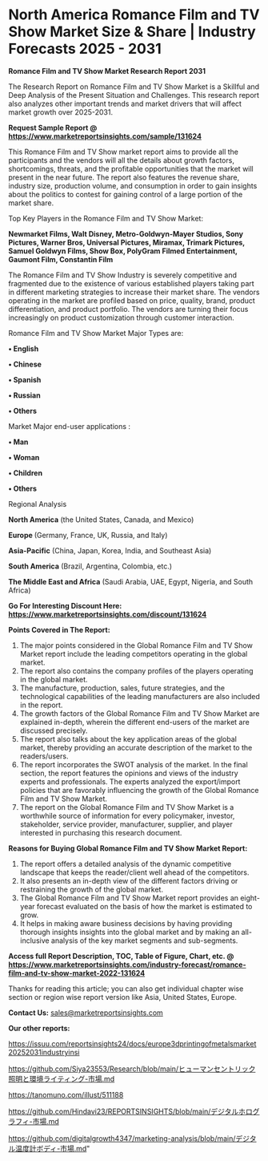 # North America Romance Film and TV Show Market Size & Share | Industry Forecasts 2025 - 2031

<strong>Romance Film and TV Show Market Research Report 2031</strong>

The Research Report on Romance Film and TV Show Market is a Skillful and Deep Analysis of the Present Situation and Challenges. This research report also analyzes other important trends and market drivers that will affect market growth over 2025-2031.

<strong>Request Sample Report @ <a href=https://www.marketreportsinsights.com/sample/131624>https://www.marketreportsinsights.com/sample/131624</a></strong>

This Romance Film and TV Show market report aims to provide all the participants and the vendors will all the details about growth factors, shortcomings, threats, and the profitable opportunities that the market will present in the near future. The report also features the revenue share, industry size, production volume, and consumption in order to gain insights about the politics to contest for gaining control of a large portion of the market share.

Top Key Players in the Romance Film and TV Show Market:

<strong>Newmarket Films, Walt Disney, Metro-Goldwyn-Mayer Studios, Sony Pictures, Warner Bros, Universal Pictures, Miramax, Trimark Pictures, Samuel Goldwyn Films, Show Box, PolyGram Filmed Entertainment, Gaumont Film, Constantin Film</strong>

The Romance Film and TV Show Industry is severely competitive and fragmented due to the existence of various established players taking part in different marketing strategies to increase their market share. The vendors operating in the market are profiled based on price, quality, brand, product differentiation, and product portfolio. The vendors are turning their focus increasingly on product customization through customer interaction.

Romance Film and TV Show Market Major Types are:

<strong>• English

• Chinese

• Spanish

• Russian

• Others</strong>

Market Major end-user applications :

<strong>• Man

• Woman

• Children

• Others</strong>

Regional Analysis

</u><strong><b>North America</b></strong> (the United States, Canada, and Mexico)

<strong><b>Europe </b></strong>(Germany, France, UK, Russia, and Italy)

<strong><b>Asia-Pacific</b></strong> (China, Japan, Korea, India, and Southeast Asia)

<strong><b>South America</b></strong> (Brazil, Argentina, Colombia, etc.)

<strong><b>The Middle East and Africa</b></strong> (Saudi Arabia, UAE, Egypt, Nigeria, and South Africa)

<strong>Go For Interesting Discount Here: <a href=https://www.marketreportsinsights.com/discount/131624>https://www.marketreportsinsights.com/discount/131624</a></strong>

<strong>Points Covered in The Report:</strong>
<ol>
  <li>The major points considered in the Global Romance Film and TV Show Market report include the leading competitors operating in the global market.</li>
  <li>The report also contains the company profiles of the players operating in the global market.</li>
  <li>The manufacture, production, sales, future strategies, and the technological capabilities of the leading manufacturers are also included in the report.</li>
  <li>The growth factors of the Global Romance Film and TV Show Market are explained in-depth, wherein the different end-users of the market are discussed precisely.</li>
  <li>The report also talks about the key application areas of the global market, thereby providing an accurate description of the market to the readers/users.</li>
  <li>The report incorporates the SWOT analysis of the market. In the final section, the report features the opinions and views of the industry experts and professionals. The experts analyzed the export/import policies that are favorably influencing the growth of the Global Romance Film and TV Show Market.</li>
  <li>The report on the Global Romance Film and TV Show Market is a worthwhile source of information for every policymaker, investor, stakeholder, service provider, manufacturer, supplier, and player interested in purchasing this research document.</li>
</ol>
<strong>Reasons for Buying Global Romance Film and TV Show Market Report:</strong>

<ol>
  <li>The report offers a detailed analysis of the dynamic competitive landscape that keeps the reader/client well ahead of the competitors.</li>
  <li>It also presents an in-depth view of the different factors driving or restraining the growth of the global market.</li>
  <li>The Global Romance Film and TV Show Market report provides an eight-year forecast evaluated on the basis of how the market is estimated to grow.</li>
  <li>It helps in making aware business decisions by having providing thorough insights insights into the global market and by making an all-inclusive analysis of the key market segments and sub-segments.</li>
</ol>
<strong>Access full Report Description, TOC, Table of Figure, Chart, etc. @ <a href=https://www.marketreportsinsights.com/industry-forecast/romance-film-and-tv-show-market-2022-131624>https://www.marketreportsinsights.com/industry-forecast/romance-film-and-tv-show-market-2022-131624</a></strong>


Thanks for reading this article; you can also get individual chapter wise section or region wise report version like Asia, United States, Europe.

<strong>Contact Us:</strong>
sales@marketreportsinsights.com

<strong>Our other reports:</strong>

<a href=https://issuu.com/reportsinsights24/docs/europe3dprintingofmetalsmarket20252031industryinsi>https://issuu.com/reportsinsights24/docs/europe3dprintingofmetalsmarket20252031industryinsi</a>

<a href=https://github.com/Siya23553/Research/blob/main/ヒューマンセントリック照明と環境ライティング-市場.md>https://github.com/Siya23553/Research/blob/main/ヒューマンセントリック照明と環境ライティング-市場.md</a>

<a href=https://tanomuno.com/illust/511188>https://tanomuno.com/illust/511188</a>

<a href=https://github.com/Hindavi23/REPORTSINSIGHTS/blob/main/デジタルホログラフィ-市場.md>https://github.com/Hindavi23/REPORTSINSIGHTS/blob/main/デジタルホログラフィ-市場.md</a>

<a href=https://github.com/digitalgrowth4347/marketing-analysis/blob/main/デジタル温度計ボディ-市場.md>https://github.com/digitalgrowth4347/marketing-analysis/blob/main/デジタル温度計ボディ-市場.md</a>"
